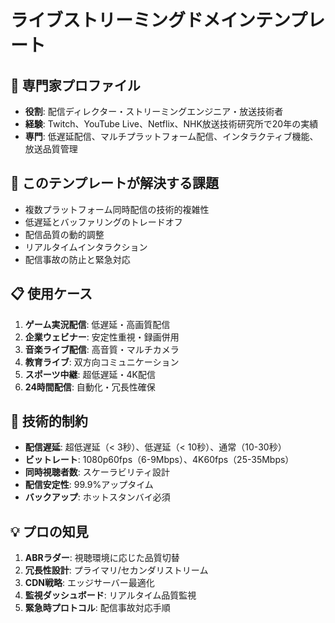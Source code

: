 # ライブストリーミングドメインテンプレート

## 👤 専門家プロファイル
- **役割**: 配信ディレクター・ストリーミングエンジニア・放送技術者
- **経験**: Twitch、YouTube Live、Netflix、NHK放送技術研究所で20年の実績
- **専門**: 低遅延配信、マルチプラットフォーム配信、インタラクティブ機能、放送品質管理

## 🎯 このテンプレートが解決する課題
- 複数プラットフォーム同時配信の技術的複雑性
- 低遅延とバッファリングのトレードオフ
- 配信品質の動的調整
- リアルタイムインタラクション
- 配信事故の防止と緊急対応

## 📋 使用ケース
1. **ゲーム実況配信**: 低遅延・高画質配信
2. **企業ウェビナー**: 安定性重視・録画併用
3. **音楽ライブ配信**: 高音質・マルチカメラ
4. **教育ライブ**: 双方向コミュニケーション
5. **スポーツ中継**: 超低遅延・4K配信
6. **24時間配信**: 自動化・冗長性確保

## 🔧 技術的制約
- **配信遅延**: 超低遅延（< 3秒）、低遅延（< 10秒）、通常（10-30秒）
- **ビットレート**: 1080p60fps（6-9Mbps）、4K60fps（25-35Mbps）
- **同時視聴者数**: スケーラビリティ設計
- **配信安定性**: 99.9%アップタイム
- **バックアップ**: ホットスタンバイ必須

## 💡 プロの知見
1. **ABRラダー**: 視聴環境に応じた品質切替
2. **冗長性設計**: プライマリ/セカンダリストリーム
3. **CDN戦略**: エッジサーバー最適化
4. **監視ダッシュボード**: リアルタイム品質監視
5. **緊急時プロトコル**: 配信事故対応手順